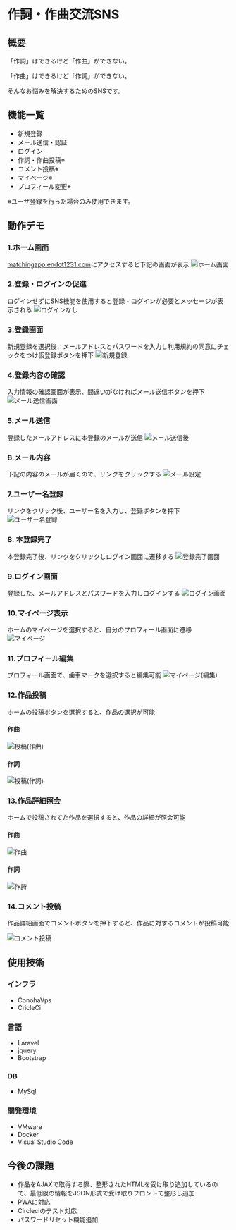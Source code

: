 # 作詞・作曲交流SNS
## 概要
「作詞」はできるけど「作曲」ができない。

「作曲」はできるけど「作詞」ができない。

そんなお悩みを解決するためのSNSです。

## 機能一覧

- 新規登録
- メール送信・認証
- ログイン
- 作詞・作曲投稿※
- コメント投稿※
- マイページ※
- プロフィール変更※

※ユーザ登録を行った場合のみ使用できます。

## 動作デモ

### 1.ホーム画面
 [matchingapp.endot1231.com](https://matchingapp.endot1231.com)にアクセスすると下記の画面が表示
![ホーム画面](https://user-images.githubusercontent.com/61013390/80949201-80470800-8e2e-11ea-87ae-02737432d3f3.PNG)

### 2.登録・ログインの促進
ログインせずにSNS機能を使用すると登録・ログインが必要とメッセージが表示される
![ログインなし](https://user-images.githubusercontent.com/61013390/80949387-e764bc80-8e2e-11ea-9958-b62512a5d888.PNG)

### 3.登録画面
新規登録を選択後、メールアドレスとパスワードを入力し利用規約の同意にチェックをつけ仮登録ボタンを押下
![新規登録](https://user-images.githubusercontent.com/61013390/80962860-cd37d800-8e48-11ea-8e63-8283219e2f6a.PNG)

### 4.登録内容の確認
入力情報の確認画面が表示、間違いがなければメール送信ボタンを押下
![メール送信画面](https://user-images.githubusercontent.com/61013390/80962782-a8436500-8e48-11ea-8207-ca4cd1fdf938.PNG)

### 5.メール送信
登録したメールアドレスに本登録のメールが送信
![メール送信後](https://user-images.githubusercontent.com/61013390/80963110-48998980-8e49-11ea-94d4-4a54a1edb3d1.PNG)

### 6.メール内容
下記の内容のメールが届くので、リンクをクリックする
![メール設定](https://user-images.githubusercontent.com/61013390/80949318-c7cd9400-8e2e-11ea-886d-7615a476ed0a.PNG)

### 7.ユーザー名登録
リンクをクリック後、ユーザー名を入力し、登録ボタンを押下
![ユーザー名登録](https://user-images.githubusercontent.com/61013390/80962845-c4df9d00-8e48-11ea-80b5-ff3a772a1d79.PNG)

### 8. 本登録完了
本登録完了後、リンクをクリックしログイン画面に遷移する
![登録完了画面](https://user-images.githubusercontent.com/61013390/80949540-298dfe00-8e2f-11ea-91bd-8ed1e215ba63.PNG)

### 9.ログイン画面
登録した、メールアドレスとパスワードを入力しログインする
![ログイン画面](https://user-images.githubusercontent.com/61013390/80949410-f2b7e800-8e2e-11ea-88b0-d8d6c8bb4e97.PNG)

### 10.マイページ表示
ホームのマイページを選択すると、自分のプロフィール画面に遷移
![マイページ](https://user-images.githubusercontent.com/61013390/80949294-b84e4b00-8e2e-11ea-9d37-cecb59740942.PNG)

### 11.プロフィール編集
プロフィール画面で、歯車マークを選択すると編集可能
![マイページ(編集)](https://user-images.githubusercontent.com/61013390/80949277-ac628900-8e2e-11ea-94c8-8e90e7f72287.PNG)

### 12.作品投稿
ホームの投稿ボタンを選択すると、作品の選択が可能

#### 作曲
![投稿(作曲)](https://user-images.githubusercontent.com/61013390/80949556-301c7580-8e2f-11ea-92a3-54885f02362a.PNG)
#### 作詞
![投稿(作詞)](https://user-images.githubusercontent.com/61013390/80949472-12e7a700-8e2f-11ea-9347-647c64343417.PNG)

### 13.作品詳細照会
ホームで投稿されてた作品を選択すると、作品の詳細が照会可能

#### 作曲
![作曲](https://user-images.githubusercontent.com/61013390/80949425-f8adc900-8e2e-11ea-981c-5960df2a7e42.PNG)
#### 作詞
![作詩](https://user-images.githubusercontent.com/61013390/80949494-1aa74b80-8e2f-11ea-882d-3c2942a9b073.PNG)

### 14.コメント投稿
作品詳細画面でコメントボタンを押下すると、作品に対するコメントが投稿可能

![コメント投稿](https://user-images.githubusercontent.com/61013390/80964233-72ec4680-8e4b-11ea-9823-b6045c47c731.PNG)

## 使用技術

### インフラ
- ConohaVps
- CricleCi

### 言語
- Laravel
- jquery
- Bootstrap

### DB
- MySql

### 開発環境
- VMware
- Docker
- Visual Studio Code

## 今後の課題
- 作品をAJAXで取得する際、整形されたHTMLを受け取り追加しているので、最低限の情報をJSON形式で受け取りフロントで整形し追加
- PWAに対応
- Circleciのテスト対応
- パスワードリセット機能追加
